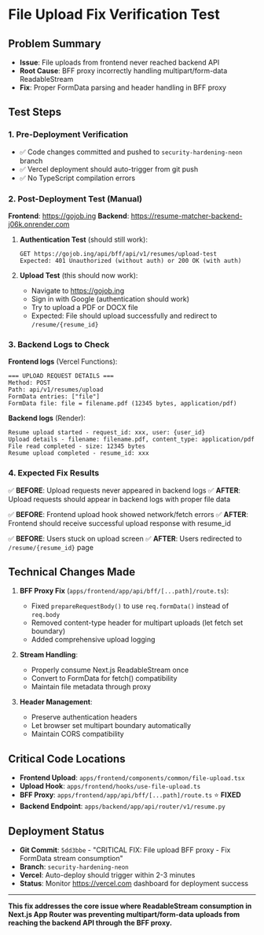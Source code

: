 # File Upload Fix Verification Test

## Problem Summary
- **Issue**: File uploads from frontend never reached backend API
- **Root Cause**: BFF proxy incorrectly handling multipart/form-data ReadableStream
- **Fix**: Proper FormData parsing and header handling in BFF proxy

## Test Steps

### 1. Pre-Deployment Verification
- ✅ Code changes committed and pushed to `security-hardening-neon` branch
- ✅ Vercel deployment should auto-trigger from git push
- ✅ No TypeScript compilation errors

### 2. Post-Deployment Test (Manual)

**Frontend**: https://gojob.ing
**Backend**: https://resume-matcher-backend-j06k.onrender.com

1. **Authentication Test** (should still work):
   ```
   GET https://gojob.ing/api/bff/api/v1/resumes/upload-test
   Expected: 401 Unauthorized (without auth) or 200 OK (with auth)
   ```

2. **Upload Test** (this should now work):
   - Navigate to https://gojob.ing
   - Sign in with Google (authentication should work)
   - Try to upload a PDF or DOCX file
   - Expected: File should upload successfully and redirect to `/resume/{resume_id}`

### 3. Backend Logs to Check

**Frontend logs** (Vercel Functions):
```
=== UPLOAD REQUEST DETAILS ===
Method: POST
Path: api/v1/resumes/upload
FormData entries: ["file"]
FormData file: file = filename.pdf (12345 bytes, application/pdf)
```

**Backend logs** (Render):
```
Resume upload started - request_id: xxx, user: {user_id}
Upload details - filename: filename.pdf, content_type: application/pdf
File read completed - size: 12345 bytes
Resume upload completed - resume_id: xxx
```

### 4. Expected Fix Results

✅ **BEFORE**: Upload requests never appeared in backend logs
✅ **AFTER**: Upload requests should appear in backend logs with proper file data

✅ **BEFORE**: Frontend upload hook showed network/fetch errors
✅ **AFTER**: Frontend should receive successful upload response with resume_id

✅ **BEFORE**: Users stuck on upload screen
✅ **AFTER**: Users redirected to `/resume/{resume_id}` page

## Technical Changes Made

1. **BFF Proxy Fix** (`apps/frontend/app/api/bff/[...path]/route.ts`):
   - Fixed `prepareRequestBody()` to use `req.formData()` instead of `req.body`
   - Removed content-type header for multipart uploads (let fetch set boundary)
   - Added comprehensive upload logging

2. **Stream Handling**:
   - Properly consume Next.js ReadableStream once
   - Convert to FormData for fetch() compatibility
   - Maintain file metadata through proxy

3. **Header Management**:
   - Preserve authentication headers
   - Let browser set multipart boundary automatically
   - Maintain CORS compatibility

## Critical Code Locations

- **Frontend Upload**: `apps/frontend/components/common/file-upload.tsx`
- **Upload Hook**: `apps/frontend/hooks/use-file-upload.ts` 
- **BFF Proxy**: `apps/frontend/app/api/bff/[...path]/route.ts` ⭐ **FIXED**
- **Backend Endpoint**: `apps/backend/app/api/router/v1/resume.py`

## Deployment Status

- **Git Commit**: `5dd3bbe` - "CRITICAL FIX: File upload BFF proxy - Fix FormData stream consumption"
- **Branch**: `security-hardening-neon`
- **Vercel**: Auto-deploy should trigger within 2-3 minutes
- **Status**: Monitor https://vercel.com dashboard for deployment success

---

**This fix addresses the core issue where ReadableStream consumption in Next.js App Router was preventing multipart/form-data uploads from reaching the backend API through the BFF proxy.**
